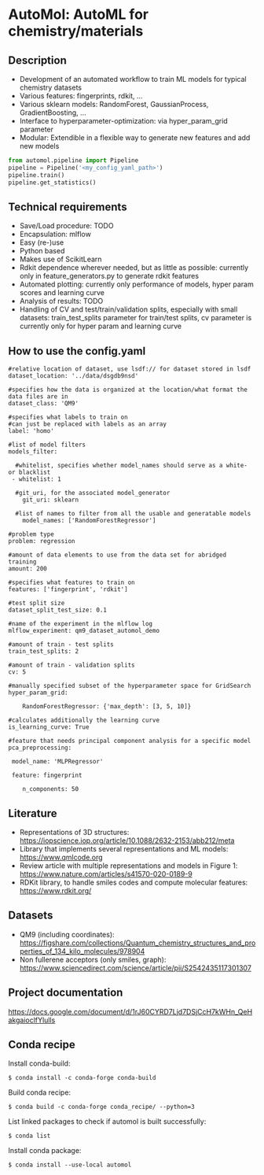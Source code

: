 # AutoMol: AutoML for chemistry/materials

## Description
*	Development of an automated workflow to train ML models for typical chemistry datasets
*	Various features: fingerprints, rdkit, ...
*	Various sklearn models: RandomForest, GaussianProcess, GradientBoosting, ...
*	Interface to hyperparameter-optimization: via hyper_param_grid parameter
*	Modular: Extendible in a flexible way to generate new features and add new models

```python
from automol.pipeline import Pipeline
pipeline = Pipeline('<my_config_yaml_path>')
pipeline.train()
pipeline.get_statistics()
```

## Technical requirements
*	Save/Load procedure: TODO
*	Encapsulation: mlflow
*	Easy (re-)use
*	Python based
*	Makes use of ScikitLearn
*	Rdkit dependence wherever needed, but as little as possible: currently only in feature_generators.py to generate rdkit features
*	Automated plotting: currently only performance of models, hyper param scores and learning curve
*	Analysis of results: TODO
*	Handling of CV and test/train/validation splits, especially with small datasets: train_test_splits parameter for train/test splits, cv parameter is currently only for hyper param and learning curve

## How to use the config.yaml
```
#relative location of dataset, use lsdf:// for dataset stored in lsdf
dataset_location: '../data/dsgdb9nsd'

#specifies how the data is organized at the location/what format the data files are in
dataset_class: 'QM9'

#specifies what labels to train on
#can just be replaced with labels as an array
label: 'homo'

#list of model filters
models_filter:

  #whitelist, specifies whether model_names should serve as a white- or blacklist
 - whitelist: 1

  #git_uri, for the associated model_generator
    git_uri: sklearn

  #list of names to filter from all the usable and generatable models
    model_names: ['RandomForestRegressor']

#problem type
problem: regression

#amount of data elements to use from the data set for abridged training
amount: 200

#specifies what features to train on
features: ['fingerprint', 'rdkit']

#test split size
dataset_split_test_size: 0.1

#name of the experiment in the mlflow log
mlflow_experiment: qm9_dataset_automol_demo

#amount of train - test splits
train_test_splits: 2

#amount of train - validation splits
cv: 5

#manually specified subset of the hyperparameter space for GridSearch
hyper_param_grid:

    RandomForestRegressor: {'max_depth': [3, 5, 10]}

#calculates additionally the learning curve
is_learning_curve: True

#feature that needs principal component analysis for a specific model
pca_preprocessing:

 model_name: 'MLPRegressor'

 feature: fingerprint

    n_components: 50
```

## Literature
*	Representations of 3D structures: https://iopscience.iop.org/article/10.1088/2632-2153/abb212/meta
*	Library that implements several representations and ML models: https://www.qmlcode.org
*	Review article with multiple representations and models in Figure 1: https://www.nature.com/articles/s41570-020-0189-9
*	RDKit library, to handle smiles codes and compute molecular features: https://www.rdkit.org/

## Datasets
*	QM9 (including coordinates): https://figshare.com/collections/Quantum_chemistry_structures_and_properties_of_134_kilo_molecules/978904
*	Non fullerene acceptors (only smiles, graph): https://www.sciencedirect.com/science/article/pii/S2542435117301307

## Project documentation
https://docs.google.com/document/d/1rJ60CYRD7Ljd7DSjCcH7kWHn_QeHakgaioclfYlulls

## Conda recipe
Install conda-build:
```
$ conda install -c conda-forge conda-build
```
Build conda recipe:
```
$ conda build -c conda-forge conda_recipe/ --python=3
```
List linked packages to check if automol is built successfully:
```
$ conda list
```
Install conda package:
```
$ conda install --use-local automol
```
